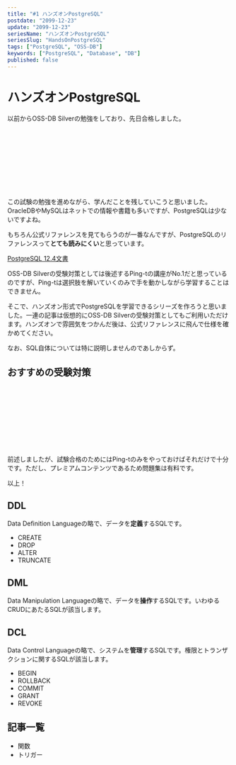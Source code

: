 ```yaml
---
title: "#1 ハンズオンPostgreSQL"
postdate: "2099-12-23"
update: "2099-12-23"
seriesName: "ハンズオンPostgreSQL"
seriesSlug: "HandsOnPostgreSQL"
tags: ["PostgreSQL", "OSS-DB"]
keywords: ["PostgreSQL", "Database", "DB"]
published: false
---
```


# ハンズオンPostgreSQL

以前からOSS-DB Silverの勉強をしており、先日合格しました。

<div class="iframely-embed"><div class="iframely-responsive" style="height: 140px; padding-bottom: 0;"><a href="https://oss-db.jp/index.html" data-iframely-url="//iframely.net/aPXlwEq?card=small"></a></div></div><script async src="//iframely.net/embed.js" charset="utf-8"></script>

この試験の勉強を進めながら、学んだことを残していこうと思いました。OracleDBやMySQLはネットでの情報や書籍も多いですが、PostgreSQLは少ないですよね。

もちろん公式リファレンスを見てもらうのが一番なんですが、PostgreSQLのリファレンスって**とても読みにくい**と思っています。

[PostgreSQL 12.4文書](https://www.postgresql.jp/document/12/html/)

OSS-DB Silverの受験対策としては後述するPing-tの講座がNo.1だと思っているのですが、Ping-tは選択肢を解いていくのみで手を動かしながら学習することはできません。

そこで、ハンズオン形式でPostgreSQLを学習できるシリーズを作ろうと思いました。一連の記事は仮想的にOSS-DB Silverの受験対策としてもご利用いただけます。ハンズオンで雰囲気をつかんだ後は、公式リファレンスに飛んで仕様を確かめてください。

なお、SQL自体については特に説明しませんのであしからず。

## おすすめの受験対策

<div class="iframely-embed"><div class="iframely-responsive" style="height: 140px; padding-bottom: 0;"><a href="https://ping-t.com/" data-iframely-url="//iframely.net/fsp1YNp"></a></div></div><script async src="//iframely.net/embed.js" charset="utf-8"></script>

前述しましたが、試験合格のためにはPing-tのみをやっておけばそれだけで十分です。ただし、プレミアムコンテンツであるため問題集は有料です。

以上！

## DDL

Data Definition Languageの略で、データを**定義**するSQLです。

- CREATE
- DROP
- ALTER
- TRUNCATE


## DML

Data Manipulation Languageの略で、データを**操作**するSQLです。いわゆるCRUDにあたるSQLが該当します。

## DCL

Data Control Languageの略で、システムを**管理**するSQLです。権限とトランザクションに関するSQLが該当します。

- BEGIN
- ROLLBACK
- COMMIT
- GRANT
- REVOKE

## 記事一覧

- 関数
- トリガー
